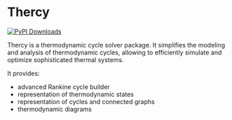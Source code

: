 # Thercy

[![PyPI Downloads](https://img.shields.io/pypi/dm/thercy.svg?label=PyPI%20downloads)](
https://pypi.org/project/thercy/)

Thercy is a thermodynamic cycle solver package. It simplifies the modeling and analysis of thermodynamic cycles, allowing to efficiently simulate and optimize sophisticated thermal systems.

It provides:

- advanced Rankine cycle builder
- representation of thermodynamic states
- representation of cycles and connected graphs
- thermodynamic diagrams
